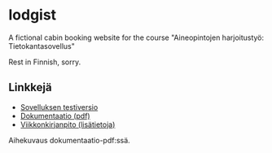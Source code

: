 # lodgist
A fictional cabin booking website for the course "Aineopintojen harjoitustyö: Tietokantasovellus"

Rest in Finnish, sorry.

## Linkkejä

* [Sovelluksen testiversio](http://lodgist.paavo.me/)
* [Dokumentaatio (pdf)](docs/dokumentaatio.pdf)
* [Viikkonkirjanpito (lisätietoja)](docs/viikkokirjanpito.md)

Aihekuvaus dokumentaatio-pdf:ssä.
